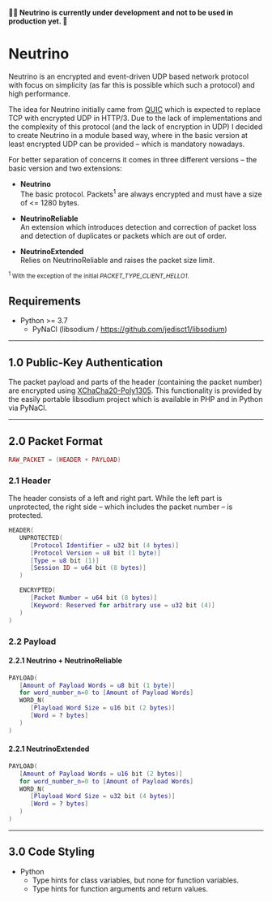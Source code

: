 **👷‍♀️ Neutrino is currently under development and not to be used in production yet. 👷**

# Neutrino
Neutrino is an encrypted and event-driven UDP based network protocol with focus on simplicity (as far this is possible which such a protocol) and high performance.

The idea for Neutrino initially came from [QUIC](https://en.wikipedia.org/wiki/QUIC) which is expected to replace TCP with encrypted UDP in HTTP/3. Due to the lack of implementations and the complexity of this protocol (and the lack of encryption in UDP) I decided to create Neutrino in a module based way, where in the basic version at least encrypted UDP can be provided – which is mandatory nowadays.

For better separation of concerns it comes in three different versions – the basic version and two extensions:

- **Neutrino**<br>
  The basic protocol. Packets<sup>1</sup> are always encrypted and must have a size of <= 1280 bytes.
  
- **NeutrinoReliable**<br>
  An extension which introduces detection and correction of packet loss and detection of duplicates or packets which are out of order.
  
- **NeutrinoExtended**<br>
  Relies on NeutrinoReliable and raises the packet size limit.

<small><sup>1</sup> With the exception of the initial *PACKET_TYPE_CLIENT_HELLO1*.</small>

## Requirements
- Python >= 3.7
  - PyNaCl (libsodium / https://github.com/jedisct1/libsodium)

---

## 1.0 Public-Key Authentication
The packet payload and parts of the header (containing the packet number) are encrypted using [XChaCha20-Poly1305](https://libsodium.gitbook.io/doc/secret-key_cryptography/aead/chacha20-poly1305/xchacha20-poly1305_construction). This functionality is provided by the easily portable libsodium project which is available in PHP and in Python via PyNaCl.

---

## 2.0 Packet Format

```lua
RAW_PACKET = (HEADER + PAYLOAD)
```

### 2.1 Header

The header consists of a left and right part. While the left part is unprotected, the right side – which includes the packet number – is protected.

```lua
HEADER(
   UNPROTECTED(
      [Protocol Identifier = u32 bit (4 bytes)]
      [Protocol Version = u8 bit (1 byte)]
      [Type = u8 bit (1)]
      [Session ID = u64 bit (8 bytes)]
   )

   ENCRYPTED(
      [Packet Number = u64 bit (8 bytes)]
      [Keyword: Reserved for arbitrary use = u32 bit (4)]
   )
)
```

### 2.2 Payload

#### 2.2.1 Neutrino + NeutrinoReliable

```lua
PAYLOAD(
   [Amount of Payload Words = u8 bit (1 byte)]
   for word_number_n=0 to [Amount of Payload Words]
   WORD_N(
      [Playload Word Size = u16 bit (2 bytes)]
      [Word = ? bytes]
   )
)
```

#### 2.2.1 NeutrinoExtended

```lua
PAYLOAD(
   [Amount of Payload Words = u16 bit (2 bytes)]
   for word_number_n=0 to [Amount of Payload Words]
   WORD_N(
      [Playload Word Size = u32 bit (4 bytes)]
      [Word = ? bytes]
   )
)
```

---

## 3.0 Code Styling
- Python
  - Type hints for class variables, but none for function variables.
  - Type hints for function arguments and return values.

